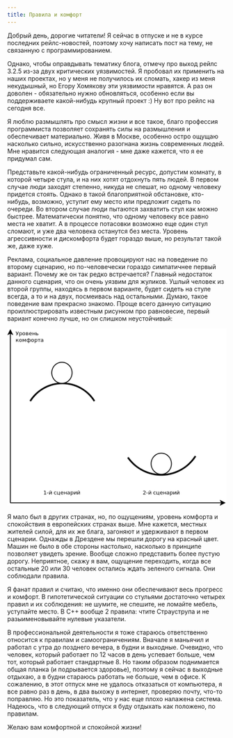 ```yaml
---
title: Правила и комфорт
---
```


Добрый день, дорогие читатели! Я сейчас в отпуске и не в курсе последних рейлс-новостей, поэтому хочу написать пост на тему,
не связанную с программированием.

Однако, чтобы оправдывать тематику блога, отмечу про выход рейлс 3.2.5 из-за двух критических
уязвимостей. Я пробовал их применить на наших проектах, но у меня не получилось их сломать, хакер из меня некудышный, но Егору
Хомякову эти уязвимости нравятся. А раз он доволен - обязательно нужно обновляться, особенно если вы поддерживаете какой-нибудь
крупный проект :) Ну вот про рейлс на сегодня все.

Я люблю размышлять про смысл жизни и все такое, благо профессия программиста позволяет сохранять силы на размышления и обеспечивает
материально. Живя в Москве, особенно остро ощущаю насколько сильно, искусственно разогнана жизнь современных людей. Мне нравится
следующая аналогия - мне даже кажется, что я ее придумал сам.

Представьте какой-нибудь ограниченный ресурс, допустим комнату, в которой четыре стула,
и на них хотят отдохнуть пять людей. В первом случае люди заходят степенно, никуда не спешат, но одному человеку придется стоять.
Однако в такой благоприятной обстановке, кто-нибудь, возможно, уступит ему место или предложит сидеть по очереди. Во втором случае люди
пытаются захватить стул как можно быстрее. Математически понятно, что одному человеку все равно места не хватит. А в процессе потасовки
возможно еще один стул сломают, и уже два человека останутся без места. Уровень агрессивности и дискомфорта
будет гораздо выше, но результат такой же, даже хуже.

Реклама, социальное давление провоцируют нас на поведение по второму сценарию, но по-человечески гораздо симпатичнее первый вариант.
Почему же он так редко встречается? Главный недостаток данного сценария, что он очень уязвим для жуликов. Ушлый человек
из второй группы, находясь в первом варианте, будет сидеть на стуле всегда, а то и на двух, посмеивась над остальными. Думаю,
такое поведение вам прекрасно знакомо. Проще всего данную ситуацию проиллюстрировать известным
рисунком про равновесие, первый вариант конечно лучше, но он слишком неустойчивый:

![](/assets/11-rules/ravn.png)

Я мало был в других странах, но, по ощущениям, уровень комфорта и спокойствия в европейских странах выше. Мне кажется, местных жителей
силой, для их же блага, загоняют и удерживают в первом сценарии. Однажды в Дрездене мы перешли дорогу на красный цвет.
Машин не было в обе стороны настолько, насколько в принципе позволяет увидеть зрение. Вообще сложно представить более пустую дорогу.
Неприятное, скажу я вам, ощущение переходить, когда все остальные 20 или 30 человек остались ждать зеленого сигнала. Они соблюдали
правила.

Я фанат правил и считаю, что именно они обеспечивают весь прогресс и комфорт. В гипотетической ситуации со стульями достаточно
четырех правил и их соблюдения: не шумите, не спешите, не ломайте мебель, уступайте место. В С++ вообще 2 правила: чтите
Страуструпа и не разыименовывайте нулевые указатели.

В профессиональной деятельности я тоже стараюсь ответственно относится
к правилам и самоограничениям. Вначале я маньячил и работал с утра до позднего вечера, в будни и выходные. Очевидно, что человек,
который работает по 12 часов в день успевает больше, чем тот, который работает стандартные 8. Но таким образом поднимается
общая планка (и подрывается здоровье), поэтому я сейчас в выходные отдыхаю, а в будни стараюсь работать не больше, чем в офисе. К сожалению,
в этот отпуск мне не удалось отказаться от компьютера, я все равно раз в день, в два выхожу в интернет, проверяю
почту, что-то поправляю. Но это показатель, что у нас еще плохо налажена система. Надеюсь, что в следующий отпуск я буду отдыхать
как положено, по правилам.

Желаю вам комфортной и спокойной жизни!
